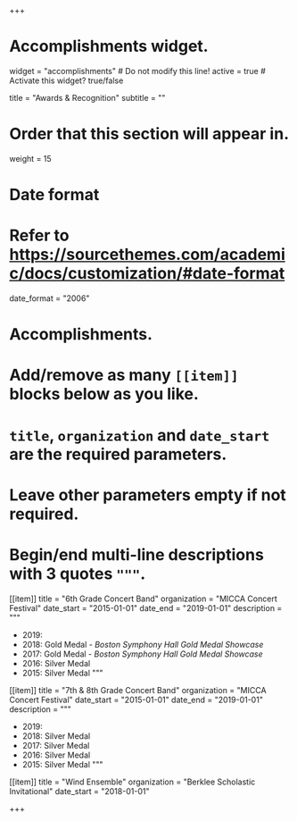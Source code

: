 +++
# Accomplishments widget.
widget = "accomplishments"  # Do not modify this line!
active = true  # Activate this widget? true/false

title = "Awards & Recognition"
subtitle = ""

# Order that this section will appear in.
weight = 15

# Date format
#   Refer to https://sourcethemes.com/academic/docs/customization/#date-format
date_format = "2006"

# Accomplishments.
#   Add/remove as many `[[item]]` blocks below as you like.
#   `title`, `organization` and `date_start` are the required parameters.
#   Leave other parameters empty if not required.
#   Begin/end multi-line descriptions with 3 quotes `"""`.

[[item]]
  title = "6th Grade Concert Band"
  organization = "MICCA Concert Festival"
  date_start = "2015-01-01"
  date_end = "2019-01-01"
  description = """
  <br/>
  - 2019:
  - 2018: Gold Medal - *Boston Symphony Hall Gold Medal Showcase*
  - 2017: Gold Medal - *Boston Symphony Hall Gold Medal Showcase*
  - 2016: Silver Medal
  - 2015: Silver Medal
  """

[[item]]
  title = "7th & 8th Grade Concert Band"
  organization = "MICCA Concert Festival"
  date_start = "2015-01-01"
  date_end = "2019-01-01"
  description = """
  <br/>
  - 2019:
  - 2018: Silver Medal
  - 2017: Silver Medal
  - 2016: Silver Medal
  - 2015: Silver Medal
  """

[[item]]
  title = "Wind Ensemble"
  organization = "Berklee Scholastic Invitational"
  date_start = "2018-01-01"

+++
